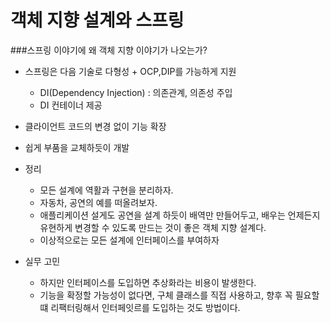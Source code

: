 객체 지향 설계와 스프링
======================

###스프링 이야기에 왜 객체 지향 이야기가 나오는가?
- 스프링은 다음 기술로 다형성 + OCP,DIP를 가능하게 지원
    - DI(Dependency Injection) : 의존관계, 의존성 주입
    - DI 컨테이너 제공
- 클라이언트 코드의 변경 없이 기능 확장
- 쉽게 부품을 교체하듯이 개발

- 정리
    - 모든 설계에 역활과 구현을 분리하자.
    - 자동차, 공연의 예를 떠올려보자.
    - 애플리케이션 설게도 공연을 설계 하듯이 배역만 만들어두고, 배우는 언제든지 유현하게 변경할 수 있도록 만드는 것이 좋은 객체 지향 설계다.
    - 이상적으로는 모든 설계에 인터페이스를 부여하자

- 실무 고민
    - 하지만 인터페이스를 도입하면 추상화라는 비용이 발생한다.
    - 기능을 확정할 가능성이 없다면, 구체 클래스를 직접 사용하고, 향후 꼭 필요할 떄 리팩터링해서 인터페잇르를 도입하는 것도 방법이다.
    